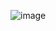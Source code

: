 ![image](https://github.com/GBlanch/GCP-Uber-Data-Engineering-project/assets/136500426/85e1abc9-fd3d-4b87-9711-8b29adbec17e)
